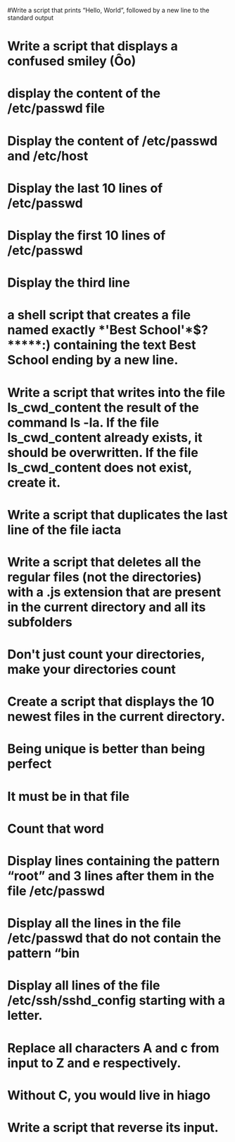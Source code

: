 #Write a script that prints “Hello, World”, followed by a new line to the standard output
# Write a script that displays a confused smiley (Ôo)
# display the content of the /etc/passwd file
# Display the content of /etc/passwd and /etc/host
# Display the last 10 lines of /etc/passwd
# Display the first 10 lines of /etc/passwd
# Display the third line
#  a shell script that creates a file named exactly \*\'Best School\'\*$\?\*\*\*\*\*:) containing the text Best School ending by a new line.
# Write a script that writes into the file ls_cwd_content the result of the command ls -la. If the file ls_cwd_content already exists, it should be overwritten. If the file ls_cwd_content does not exist, create it.
# Write a script that duplicates the last line of the file iacta
# Write a script that deletes all the regular files (not the directories) with a .js extension that are present in the current directory and all its subfolders
# Don't just count your directories, make your directories count
# Create a script that displays the 10 newest files in the current directory.
# Being unique is better than being perfect
# It must be in that file
# Count that word
# Display lines containing the pattern “root” and 3 lines after them in the file /etc/passwd
# Display all the lines in the file /etc/passwd that do not contain the pattern “bin
# Display all lines of the file /etc/ssh/sshd_config starting with a letter.
# Replace all characters A and c from input to Z and e respectively.
# Without C, you would live in hiago
# Write a script that reverse its input.
